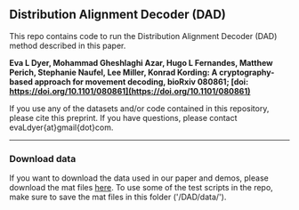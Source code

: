## Distribution Alignment Decoder (DAD)
This repo contains code to run the Distribution Alignment Decoder (DAD) method described in this paper.

__Eva L Dyer, Mohammad Gheshlaghi Azar, Hugo L Fernandes, Matthew Perich, Stephanie Naufel, Lee Miller, Konrad Kording: A cryptography-based approach for movement decoding, bioRxiv 080861; [doi: https://doi.org/10.1101/080861](https://doi.org/10.1101/080861)__

If you use any of the datasets and/or code contained in this repository, please cite this preprint. If you have questions, please contact evaLdyer{at}gmail{dot}com.
___
### Download data
If you want to download the data used in our paper and demos,
please download the mat files [here](https://dl.dropboxusercontent.com/u/1260288/Data/DAD-Data/DAD-data-8-24-2017.zip).
To use some of the test scripts in the repo, make sure to save the mat files in this folder ('/DAD/data/').
